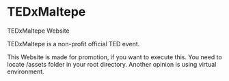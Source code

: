 # TEDxMaltepe
TEDxMaltepe Website


TEDxMaltepe is a non-profit official TED event.

This Website is made for promotion, if you want to execute this. You need to locate /assets folder in your root directory. Another opinion is using virtual environment.
